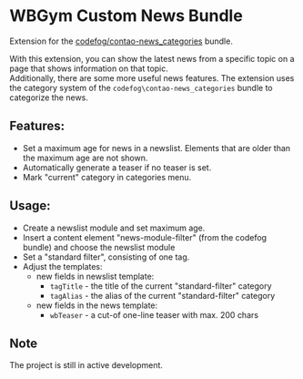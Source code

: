 # WBGym Custom News Bundle

Extension for the [codefog/contao-news_categories](https://github.com/codefog/contao-news_categories) bundle.

With this extension, you can show the latest news from a specific topic on a page that shows information on that topic.  
Additionally, there are some more useful news features. The extension uses the category system of the `codefog\contao-news_categories` bundle to categorize the news.

## Features:

- Set a maximum age for news in a newslist. Elements that are older than the maximum age are not shown.
- Automatically generate a teaser if no teaser is set.
- Mark "current" category in categories menu.

## Usage:

- Create a newslist module and set maximum age.
- Insert a content element "news-module-filter" (from the codefog bundle) and choose the newslist module
- Set a "standard filter", consisting of one tag.
- Adjust the templates:
   - new fields in newslist template:
      - `tagTitle` - the title of the current "standard-filter" category
      - `tagAlias` - the alias of the current "standard-filter" category
   - new fields in the news template:
      - `wbTeaser` - a cut-of one-line teaser with max. 200 chars


## Note

The project is still in active development.